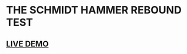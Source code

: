 # THE SCHMIDT HAMMER REBOUND TEST

## [LIVE DEMO](https://rohit-bindal.github.io/SchmidtHammerTest/)

